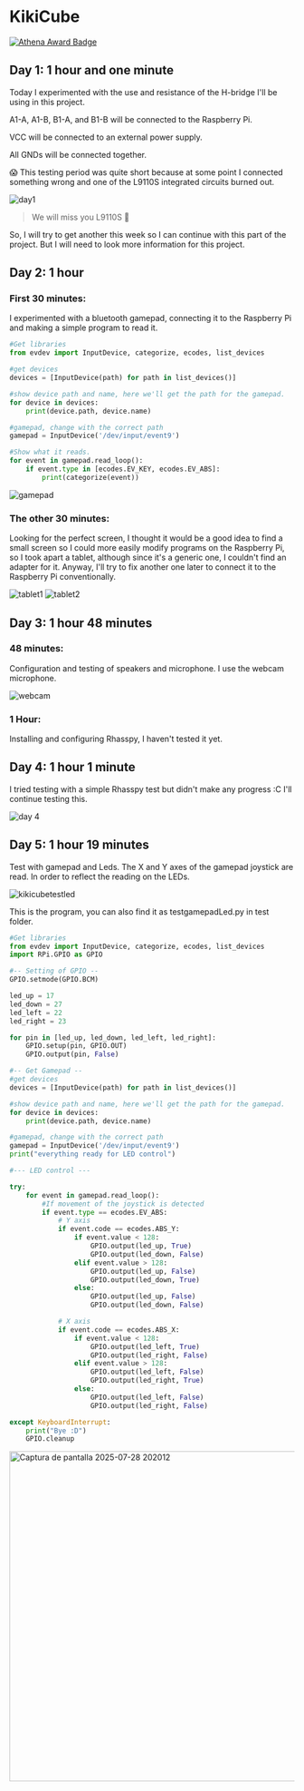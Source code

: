 # **KikiCube**
[![Athena Award Badge](https://img.shields.io/endpoint?url=https%3A%2F%2Faward.athena.hackclub.com%2Fapi%2Fbadge)](https://award.athena.hackclub.com?utm_source=readme)

## **Day 1: 1 hour and one minute**
Today I experimented with the use and resistance of the H-bridge I'll be using in this project.

A1-A, A1-B, B1-A, and B1-B will be connected to the Raspberry Pi.

VCC will be connected to an external power supply.

All GNDs will be connected together.

😱 This testing period was quite short because at some point I connected something wrong and one of the L9110S integrated circuits burned out.

![day1](https://github.com/user-attachments/assets/f08f4463-372f-419a-82ee-f80b087fa47d)

> We will miss you L9110S 🫠

So, I will try to get another this week so I can continue with this part of the project. But I will need to look more information for this project.

## **Day 2: 1 hour**
### First 30 minutes:
I experimented with a bluetooth gamepad, connecting it to the Raspberry Pi and making a simple program to read it.

```python
#Get libraries
from evdev import InputDevice, categorize, ecodes, list_devices

#get devices
devices = [InputDevice(path) for path in list_devices()]

#show device path and name, here we'll get the path for the gamepad.
for device in devices:
    print(device.path, device.name)

#gamepad, change with the correct path
gamepad = InputDevice('/dev/input/event9')

#Show what it reads.
for event in gamepad.read_loop():
    if event.type in [ecodes.EV_KEY, ecodes.EV_ABS]:
        print(categorize(event))
```

![gamepad](https://github.com/user-attachments/assets/5ffcbdce-be8c-471e-854d-47fa9d50a15d)

### The other 30 minutes:
Looking for the perfect screen, I thought it would be a good idea to find a small screen so I could more easily modify programs on the Raspberry Pi, so I took apart a tablet, although since it's a generic one, I couldn't find an adapter for it. Anyway, I'll try to fix another one later to connect it to the Raspberry Pi conventionally.

![tablet1](https://github.com/user-attachments/assets/0b0efcd2-7b9e-44ba-b572-d1cdf62fbc63)
![tablet2](https://github.com/user-attachments/assets/25714fb3-5f95-4dbc-9a62-56b0b20eb257)

## **Day 3: 1 hour 48 minutes**
### 48 minutes:
Configuration and testing of speakers and microphone. I use the webcam microphone.

![webcam](https://github.com/user-attachments/assets/4d232832-a4ed-453e-83af-b5eeac80d7e1)

### 1 Hour:
Installing and configuring Rhasspy, I haven't tested it yet.

## **Day 4: 1 hour 1 minute**
I tried testing with a simple Rhasspy test but didn't make any progress :C
I'll continue testing this.

![day 4](https://github.com/user-attachments/assets/f9d3503d-44aa-4064-ace7-95daece816ed)

## **Day 5: 1 hour 19 minutes**
Test with gamepad and Leds. The X and Y axes of the gamepad joystick are read. In order to reflect the reading on the LEDs.

![kikicubetestled](https://github.com/user-attachments/assets/f4a8b12f-4238-4185-b857-fa6a34ef3d9a)

This is the program, you can also find it as testgamepadLed.py in test folder.
```python
#Get libraries
from evdev import InputDevice, categorize, ecodes, list_devices
import RPi.GPIO as GPIO

#-- Setting of GPIO --
GPIO.setmode(GPIO.BCM)

led_up = 17
led_down = 27
led_left = 22
led_right = 23

for pin in [led_up, led_down, led_left, led_right]:
    GPIO.setup(pin, GPIO.OUT)
    GPIO.output(pin, False)

#-- Get Gamepad --
#get devices
devices = [InputDevice(path) for path in list_devices()]

#show device path and name, here we'll get the path for the gamepad.
for device in devices:
    print(device.path, device.name)

#gamepad, change with the correct path
gamepad = InputDevice('/dev/input/event9')
print("everything ready for LED control")

#--- LED control ---

try: 
    for event in gamepad.read_loop():
        #If movement of the joystick is detected
        if event.type == ecodes.EV_ABS:
            # Y axis
            if event.code == ecodes.ABS_Y:
                if event.value < 128:
                    GPIO.output(led_up, True)
                    GPIO.output(led_down, False)
                elif event.value > 128:
                    GPIO.output(led_up, False)
                    GPIO.output(led_down, True)
                else:
                    GPIO.output(led_up, False)
                    GPIO.output(led_down, False)

            # X axis
            if event.code == ecodes.ABS_X:
                if event.value < 128:
                    GPIO.output(led_left, True)
                    GPIO.output(led_right, False)
                elif event.value > 128:
                    GPIO.output(led_left, False)
                    GPIO.output(led_right, True)
                else:
                    GPIO.output(led_left, False)
                    GPIO.output(led_right, False)

except KeyboardInterrupt:
    print("Bye :D")
    GPIO.cleanup
```

<img width="694" height="582" alt="Captura de pantalla 2025-07-28 202012" src="https://github.com/user-attachments/assets/a7596090-8bd6-4c17-b011-41b5d890dc2e" />
